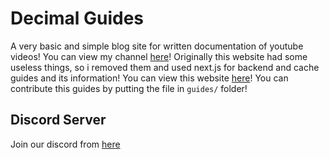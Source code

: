 # Decimal Guides

A very basic and simple blog site for written documentation of youtube videos! You can view my channel [here](https://www.youtube.com/channel/UCu6B4Z62fiCT_mwwHlc84iQ)! Originally this website had some useless things, so i removed them and used next.js for backend and cache guides and its information! You can view this website [here](https://guides.decimaldev.xyz)! You can contribute this guides by putting the file in `guides/` folder!

## Discord Server 

Join our discord from [here](https://discord.gg/FrduEZd)
